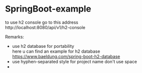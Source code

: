 # SpringBoot-example
to use h2 console go to this address  
http://localhost:8080/api/v1/h2-console

Remarks:
- use h2 database for portability  
  here u can find an example for h2 database
  https://www.baeldung.com/spring-boot-h2-database
- use hyphen-separated style for project name don't use space
- 
